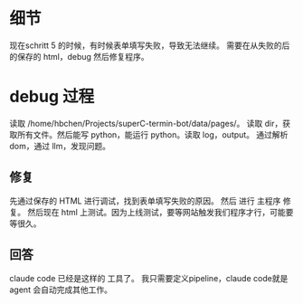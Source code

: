 # 细节
现在schritt 5 的时候，有时候表单填写失败，导致无法继续。
需要在从失败的后的保存的 html，debug 然后修复程序。

# debug 过程
读取 /home/hbchen/Projects/superC-termin-bot/data/pages/。
读取 dir，获取所有文件。然后能写 python，能运行 python。读取 log，output。
通过解析 dom，通过 llm，发现问题。

## 修复
先通过保存的 HTML 进行调试，找到表单填写失败的原因。
然后 进行 主程序 修复。
然后现在 html 上测试。因为上线测试，要等网站触发我们程序才行，可能要等很久。


## 回答
claude code 已经是这样的 工具了。
我只需要定义pipeline，claude code就是 agent 会自动完成其他工作。